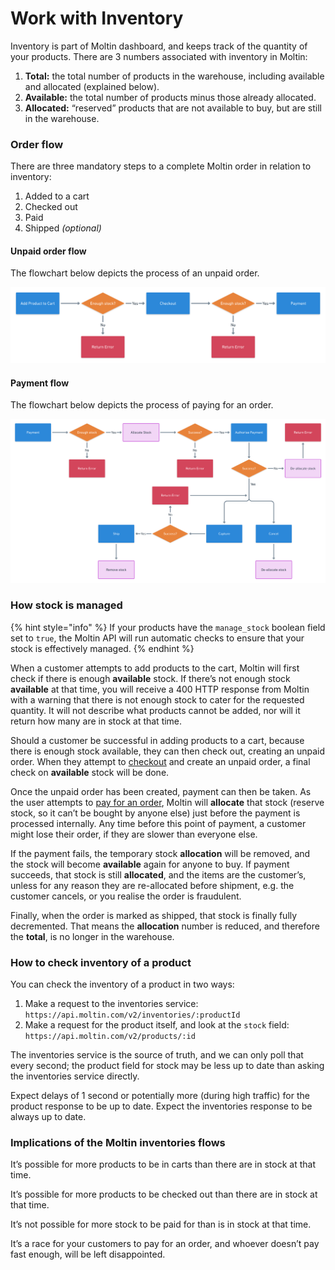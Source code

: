 # Work with Inventory

Inventory is part of Moltin dashboard, and keeps track of the quantity of your products. There are 3 numbers associated with inventory in Moltin:

1. **Total:** the total number of products in the warehouse, including available and allocated \(explained below\).
2. **Available:** the total number of products minus those already allocated.
3. **Allocated:** “reserved” products that are not available to buy, but are still in the warehouse.

### Order flow

There are three mandatory steps to a complete Moltin order in relation to inventory:

1. Added to a cart
2. Checked out
3. Paid
4. Shipped _\(optional\)_

#### Unpaid order flow

The flowchart below depicts the process of an unpaid order.

![](../.gitbook/assets/unpaid-order-flow-2x.png)

#### Payment flow

The flowchart below depicts the process of paying for an order.

![](../.gitbook/assets/payment-flow-2x.png)

### How stock is managed

{% hint style="info" %}
If your products have the `manage_stock` boolean field set to `true`, the Moltin API will run automatic checks to ensure that your stock is effectively managed.
{% endhint %}

When a customer attempts to add products to the cart, Moltin will first check if there is enough **available** stock. If there’s not enough stock **available** at that time, you will receive a 400 HTTP response from Moltin with a warning that there is not enough stock to cater for the requested quantity. It will not describe what products cannot be added, nor will it return how many are in stock at that time.

Should a customer be successful in adding products to a cart, because there is enough stock available, they can then check out, creating an unpaid order. When they attempt to [checkout](https://docs.moltin.com/carts-and-checkout/checkout) and create an unpaid order, a final check on **available** stock will be done.

Once the unpaid order has been created, payment can then be taken. As the user attempts to [pay for an order](https://docs.moltin.com/payments/paying-for-an-order), Moltin will **allocate** that stock \(reserve stock, so it can’t be bought by anyone else\) just before the payment is processed internally. Any time before this point of payment, a customer might lose their order, if they are slower than everyone else.

If the payment fails, the temporary stock **allocation** will be removed, and the stock will become **available** again for anyone to buy. If payment succeeds, that stock is still **allocated**, and the items are the customer’s, unless for any reason they are re-allocated before shipment, e.g. the customer cancels, or you realise the order is fraudulent.

Finally, when the order is marked as shipped, that stock is finally fully decremented. That means the **allocation** number is reduced, and therefore the **total**, is no longer in the warehouse.

### How to check inventory of a product

You can check the inventory of a product in two ways:

1. Make a request to the inventories service: `https://api.moltin.com/v2/inventories/:productId`
2. Make a request for the product itself, and look at the `stock` field: `https://api.moltin.com/v2/products/:id`

The inventories service is the source of truth, and we can only poll that every second; the product field for stock may be less up to date than asking the inventories service directly.

Expect delays of 1 second or potentially more \(during high traffic\) for the product response to be up to date. Expect the inventories response to be always up to date.

### Implications of the Moltin inventories flows

It’s possible for more products to be in carts than there are in stock at that time.

It’s possible for more products to be checked out than there are in stock at that time.

It’s not possible for more stock to be paid for than is in stock at that time.

It’s a race for your customers to pay for an order, and whoever doesn’t pay fast enough, will be left disappointed.  


